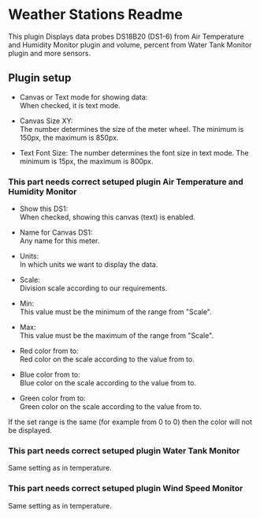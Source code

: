 Weather Stations Readme
====

This plugin Displays data probes DS18B20 (DS1-6) from Air Temperature and Humidity Monitor plugin and volume, percent from Water Tank Monitor plugin and more sensors.

Plugin setup
-----------
* Canvas or Text mode for showing data:  
  When checked, it is text mode.

* Canvas Size XY:  
  The number determines the size of the meter wheel. The minimum is 150px, the maximum is 850px.  

* Text Font Size:
  The number determines the font size in text mode. The minimum is 15px, the maximum is 800px.  

### This part needs correct setuped plugin Air Temperature and Humidity Monitor
* Show this DS1:  
  When checked, showing this canvas (text) is enabled.    

* Name for Canvas DS1:  
  Any name for this meter.  

* Units:  
  In which units we want to display the data.  

* Scale:  
  Division scale according to our requirements.  

* Min:  
  This value must be the minimum of the range from "Scale".  

* Max:  
  This value must be the maximum of the range from "Scale".  

* Red color from to:  
  Red color on the scale according to the value from to.  

* Blue color from to:  
  Blue color on the scale according to the value from to. 

* Green color from to:  
  Green color on the scale according to the value from to.    

If the set range is the same (for example from 0 to 0) then the color will not be displayed.  
  
### This part needs correct setuped plugin Water Tank Monitor        
  Same setting as in temperature.
 
### This part needs correct setuped plugin Wind Speed Monitor
  Same setting as in temperature.

